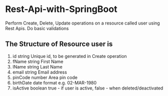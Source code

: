 # Rest-Api-with-SpringBoot

Perform Create, Delete, Update operations on a resource called user using Rest Apis. Do basic validations

## The Structure of Resource user is

1.	id	string	Unique id, to be generated in Create operation 
2.	fName	string	First Name 
3.	lName	string	Last Name 
4.  email string	Email address 
5.	pinCode	number	Area pin code 
6.	birthDate	date	format e.g. 02-MAR-1980 
7.	isActive	boolean true - if user is active, false - when deleted/deactivated
